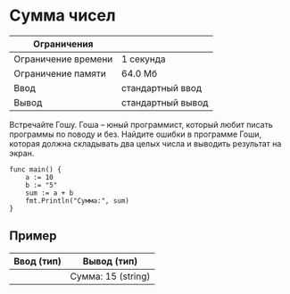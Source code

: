# Сумма чисел

| Ограничения       |                   |
| -                 | -                 |
|Ограничение времени|1 секунда          |
|Ограничение памяти |64.0 Мб            |
|Ввод               |стандартный ввод   |
|Вывод              |стандартный вывод  |

Встречайте Гошу. Гоша – юный программист, который любит писать программы по поводу и без. Найдите ошибки в программе Гоши, которая должна складывать два целых числа и выводить результат на экран.

```golang
func main() {
    a := 10
    b := "5"
    sum := a + b
    fmt.Println("Сумма:", sum)
}
```

## Пример

|Ввод (тип) |Вывод (тип)        |
|-          |-                  |
|           |Сумма: 15 (string) |
